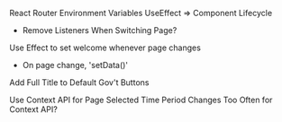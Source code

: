 React Router
Environment Variables
UseEffect => Component Lifecycle

- Remove Listeners When Switching Page?

Use Effect to set welcome whenever page changes

- On page change, 'setData()'

Add Full Title to Default Gov't Buttons

Use Context API for Page
Selected Time Period Changes Too Often for Context API?
